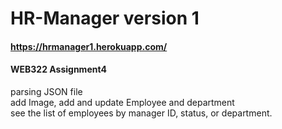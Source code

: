 # HR-Manager version 1

#### https://hrmanager1.herokuapp.com/  
#### WEB322 Assignment4  
parsing JSON file  
add Image, add and update Employee and department  
see the list of employees by manager ID, status, or department.  

